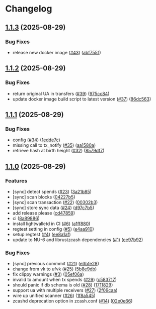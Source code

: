 # Changelog

## [1.1.3](https://github.com/hhanh00/zcash-walletd/compare/zcash-walletd-v1.1.2...zcash-walletd-v1.1.3) (2025-08-29)


### Bug Fixes

* release new docker image ([#43](https://github.com/hhanh00/zcash-walletd/issues/43)) ([abf7551](https://github.com/hhanh00/zcash-walletd/commit/abf7551f05afd3d117880096b140865d7adf4a73))

## [1.1.2](https://github.com/hhanh00/zcash-walletd/compare/zcash-walletd-v1.1.1...zcash-walletd-v1.1.2) (2025-08-29)


### Bug Fixes

* return original UA in transfers ([#39](https://github.com/hhanh00/zcash-walletd/issues/39)) ([975cc84](https://github.com/hhanh00/zcash-walletd/commit/975cc84c6b59bb3022e622a966b905e278779692))
* update docker image build script to latest version ([#37](https://github.com/hhanh00/zcash-walletd/issues/37)) ([86dc563](https://github.com/hhanh00/zcash-walletd/commit/86dc5638f04e9ecd3f56a891e7b73f7cadfdb54d))

## [1.1.1](https://github.com/hhanh00/zcash-walletd/compare/zcash-walletd-v1.1.0...zcash-walletd-v1.1.1) (2025-08-29)


### Bug Fixes

* config ([#34](https://github.com/hhanh00/zcash-walletd/issues/34)) ([1edde7c](https://github.com/hhanh00/zcash-walletd/commit/1edde7c54f09883558b103a53eed6ac442cd3ed4))
* missing call to tx_notify ([#35](https://github.com/hhanh00/zcash-walletd/issues/35)) ([aa1580a](https://github.com/hhanh00/zcash-walletd/commit/aa1580a9b280ee001c6ed0ac1dc70a367d39c3f2))
* retrieve hash at birth height ([#32](https://github.com/hhanh00/zcash-walletd/issues/32)) ([8579df7](https://github.com/hhanh00/zcash-walletd/commit/8579df7835e7d2567dd12d0c0f41380ce8e2d75d))

## [1.1.0](https://github.com/hhanh00/zcash-walletd/compare/zcash-walletd-v1.0.0...zcash-walletd-v1.1.0) (2025-08-29)


### Features

* [sync] detect spends ([#23](https://github.com/hhanh00/zcash-walletd/issues/23)) ([3a21b85](https://github.com/hhanh00/zcash-walletd/commit/3a21b852bd4feb73020f7db992eb685cc00594c4))
* [sync] scan blocks ([04227b5](https://github.com/hhanh00/zcash-walletd/commit/04227b56fa29c04347436cf925da2b7b71882e4c))
* [sync] scan transaction ([#22](https://github.com/hhanh00/zcash-walletd/issues/22)) ([00302b3](https://github.com/hhanh00/zcash-walletd/commit/00302b3f098ed87de9ecd0add2daa8305e449ac7))
* [sync] store sync data ([#24](https://github.com/hhanh00/zcash-walletd/issues/24)) ([d97c7b5](https://github.com/hhanh00/zcash-walletd/commit/d97c7b5844cc2ad8d6f930d48a63dad52436678c))
* add release please ([cd47859](https://github.com/hhanh00/zcash-walletd/commit/cd4785925b7bd71f73f7769dce356866ed2187f9))
* ci ([8a89886](https://github.com/hhanh00/zcash-walletd/commit/8a89886b73112823bc1ae980922910b46be56032))
* install lightwalletd in CI ([#6](https://github.com/hhanh00/zcash-walletd/issues/6)) ([a1ff880](https://github.com/hhanh00/zcash-walletd/commit/a1ff880c344bc4c519c16b04d6f7d7a678c00b10))
* regtest setting in config ([#5](https://github.com/hhanh00/zcash-walletd/issues/5)) ([e4aa910](https://github.com/hhanh00/zcash-walletd/commit/e4aa910c5a66c6c15b77ac1b8411e289871f8ce8))
* setup regtest ([#4](https://github.com/hhanh00/zcash-walletd/issues/4)) ([ee8a1af](https://github.com/hhanh00/zcash-walletd/commit/ee8a1af535393757d5ec57a71f5bbad96af7a055))
* update to NU-6 and librustzcash dependencies ([#1](https://github.com/hhanh00/zcash-walletd/issues/1)) ([ee97b92](https://github.com/hhanh00/zcash-walletd/commit/ee97b92be37ba9c7768876a71c09eef66a8c6de3))


### Bug Fixes

* [sync] previous commmit ([#21](https://github.com/hhanh00/zcash-walletd/issues/21)) ([e3bfe28](https://github.com/hhanh00/zcash-walletd/commit/e3bfe2899fbdb2a84e1f3676e4ece50043d296bf))
* change from vk to ufvk ([#25](https://github.com/hhanh00/zcash-walletd/issues/25)) ([5b8e9db](https://github.com/hhanh00/zcash-walletd/commit/5b8e9db0b66a66ab488f8e5607b118fecacb345b))
* fix clippy warnings ([#3](https://github.com/hhanh00/zcash-walletd/issues/3)) ([05ef06a](https://github.com/hhanh00/zcash-walletd/commit/05ef06ae5448a91e928660edf032b85386d23110))
* invalid tx amount when tx spends ([#29](https://github.com/hhanh00/zcash-walletd/issues/29)) ([c583717](https://github.com/hhanh00/zcash-walletd/commit/c583717c3c31af5ebe0b11d420cad91440b7c9a9))
* should panic if db schema is old ([#28](https://github.com/hhanh00/zcash-walletd/issues/28)) ([1711829](https://github.com/hhanh00/zcash-walletd/commit/1711829c3e7cb8d9850f2f9d1c5be9795237b0ba))
* support ua with multiple receivers ([#27](https://github.com/hhanh00/zcash-walletd/issues/27)) ([2f09caa](https://github.com/hhanh00/zcash-walletd/commit/2f09caa2d05118d7c2a38872002f3fca5d512319))
* wire up unified scanner ([#26](https://github.com/hhanh00/zcash-walletd/issues/26)) ([1f8a545](https://github.com/hhanh00/zcash-walletd/commit/1f8a545e835aff70e17f308a98d0719dbddde676))
* zcashd deprecation option in zcash.conf ([#14](https://github.com/hhanh00/zcash-walletd/issues/14)) ([02e0e66](https://github.com/hhanh00/zcash-walletd/commit/02e0e66580e463c354b73e986ba2d57ef6b4baeb))
